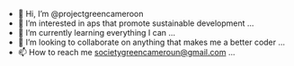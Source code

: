 - 👋 Hi, I’m @projectgreencameroon
- 👀 I’m interested in aps that promote sustainable development ...
- 🌱 I’m currently learning everything I can ...
- 💞️ I’m looking to collaborate on anything that makes me a better coder ...
- 📫 How to reach me societygreencameroun@gmail.com ...

<!---
projectgreencameroon/projectgreencameroon is a ✨ special ✨ repository because its `README.md` (this file) appears on your GitHub profile.
You can click the Preview link to take a look at your changes.
--->
